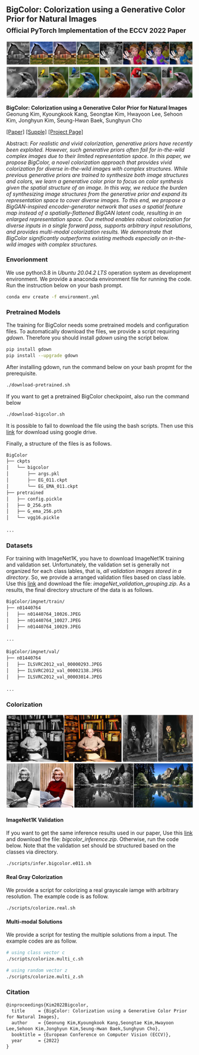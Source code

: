 ## BigColor: Colorization using a Generative Color Prior for Natural Images<br><sub>Official PyTorch Implementation of the ECCV 2022 Paper</sub>

![Teaser image 1](./srcs/teaser_1.png)

**BigColor: Colorization using a Generative Color Prior for Natural Images**<br>
Geonung Kim, Kyoungkook Kang, Seongtae Kim, Hwayoon Lee, Sehoon Kim, Jonghyun Kim, Seung-Hwan Baek, Sunghyun Cho<br>

[\[Paper\]](https://github.com/KIMGEONUNG/BigColor)
[\[Supple\]](https://github.com/KIMGEONUNG/BigColor)
[\[Project Page\]](https://github.com/KIMGEONUNG/BigColor)

Abstract: *For realistic and vivid colorization, generative priors have recently been exploited. However, such generative priors often fail for in-the-wild complex images due to their limited representation space. In this paper, we propose BigColor, a novel colorization approach that provides vivid colorization for diverse in-the-wild images with complex structures. While previous generative priors are trained to synthesize both image structures and colors, we learn a generative color prior to focus on color synthesis given the spatial structure of an image. In this way, we reduce the burden of synthesizing image structures from the generative prior and expand its representation space to cover diverse images. To this end, we propose a BigGAN-inspired encoder-generator network that uses a spatial feature map instead of a spatially-flattened BigGAN latent code, resulting in an enlarged representation space. Our method enables robust colorization for diverse inputs in a single forward pass, supports arbitrary input resolutions, and provides multi-modal colorization results. We demonstrate that BigColor significantly outperforms existing methods especially on in-the-wild images with complex structures.*


### Envorionment

We use python3.8 in _Ubuntu 20.04.2 LTS_ operation system as development environment.
We provide a anaconda environment file for running the code. 
Run the instruction below on your bash prompt.

```bash
conda env create -f environment.yml
```

### Pretrained Models

The training for BigColor needs some pretrained models and configuration files.
To automatically download the files, we provide a script requiring _gdown_.
Therefore you should install _gdown_ using the script below.

```bash
pip install gdown
pip install --upgrade gdown
```

After installing gdown, run the command below on your bash propmt for the prerequisite.  

```bash
./download-pretrained.sh
```

If you want to get a pretrained BigColor checkpoint, also run the command below 

```bash
./download-bigcolor.sh
```

It is possible to fail to download the file using the bash scripts.
Then use this [link](https://drive.google.com/drive/folders/1nLzgE5WJnxp5WF1dkpa1ts6bZ6tVwtep?usp=sharing) for download using google drive.

Finally, a structure of the files is as follows.

```bash
BigColor
├── ckpts
│   └── bigcolor
│       ├── args.pkl
│       ├── EG_011.ckpt
│       └── EG_EMA_011.ckpt
├── pretrained
│   ├── config.pickle
│   ├── D_256.pth
│   ├── G_ema_256.pth
│   └── vgg16.pickle

...
```

### Datasets

For training with ImageNet1K, you have to download ImageNet1K training and validation set.
Unfortunately, the validation set is generally not organized for each class lables, that is, _all validation images stored in a directory_. 
So, we provide a arranged validation files based on class lable. 
Use this [link](https://drive.google.com/drive/folders/1nLzgE5WJnxp5WF1dkpa1ts6bZ6tVwtep?usp=sharing)
and download the file: _imageNet_validation_grouping.zip_.
As a results, the final directory structure of the data is as follows.

```bash
BigColor/imgnet/train/
├── n01440764
│   ├── n01440764_10026.JPEG
│   ├── n01440764_10027.JPEG
│   ├── n01440764_10029.JPEG

...

BigColor/imgnet/val/
├── n01440764
│   ├── ILSVRC2012_val_00000293.JPEG
│   ├── ILSVRC2012_val_00002138.JPEG
│   ├── ILSVRC2012_val_00003014.JPEG

...
```

### Colorization
![Teaser image 2](./srcs/teaser_2.png)

#### ImageNet1K Validation 

If you want to get the same inference results used in our paper,
Use this [link](https://drive.google.com/drive/folders/1nLzgE5WJnxp5WF1dkpa1ts6bZ6tVwtep?usp=sharing)
and download the file: _bigcolor_inference.zip_.
Otherwise, run the code below.
Note that the validation set should be structured based on the classes via directory.

```bash
./scripts/infer.bigcolor.e011.sh
```

#### Real Gray Colorization

We provide a script for colorizing a real grayscale iamge with arbitrary resolution.
The example code is as follow.

```bash
./scripts/colorize.real.sh
```

#### Multi-modal Solutions

We provide a script for testing the multiple solutions from a input.
The example codes are as follow.

```bash
# using class vector c
./scripts/colorize.multi_c.sh
```

```bash
# using random vector z
./scripts/colorize.multi_z.sh
```

### Citation

```
@inproceedings{Kim2022Bigcolor,
  title     = {BigColor: Colorization using a Generative Color Prior for Natural Images},
  author    = {Geonung Kim,Kyoungkook Kang,Seongtae Kim,Hwayoon Lee,Sehoon Kim,Jonghyun Kim,Seung-Hwan Baek,Sunghyun Cho},
  booktitle = {European Conference on Computer Vision (ECCV)},
  year      = {2022}
}

```
